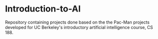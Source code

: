 # Introduction-to-AI
Repository containing projects done based on the the Pac-Man projects developed for UC Berkeley's introductory artificial intelligence course, CS 188.
